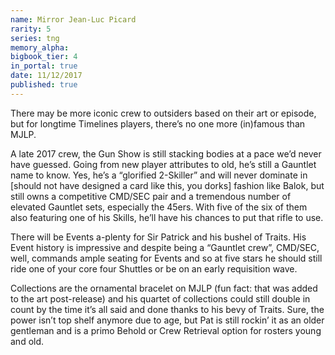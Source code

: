 ```yaml
---
name: Mirror Jean-Luc Picard
rarity: 5
series: tng
memory_alpha:
bigbook_tier: 4
in_portal: true
date: 11/12/2017
published: true
---
```


There may be more iconic crew to outsiders based on their art or episode, but for longtime Timelines players, there’s no one more (in)famous than MJLP.

A late 2017 crew, the Gun Show is still stacking bodies at a pace we’d never have guessed. Going from new player attributes to old, he’s still a Gauntlet name to know. Yes, he’s a “glorified 2-Skiller” and will never dominate in [should not have designed a card like this, you dorks] fashion like Balok, but still owns a competitive CMD/SEC pair and a tremendous number of elevated Gauntlet sets, especially the 45ers. With five of the six of them also featuring one of his Skills, he’ll have his chances to put that rifle to use.

There will be Events a-plenty for Sir Patrick and his bushel of Traits. His Event history is impressive and despite being a “Gauntlet crew”, CMD/SEC, well, commands ample seating for Events and so at five stars he should still ride one of your core four Shuttles or be on an early requisition wave.

Collections are the ornamental bracelet on MJLP (fun fact: that was added to the art post-release) and his quartet of collections could still double in count by the time it’s all said and done thanks to his bevy of Traits. Sure, the power isn’t top shelf anymore due to age, but Pat is still rockin’ it as an older gentleman and is a primo Behold or Crew Retrieval option for rosters young and old.
